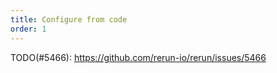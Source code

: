```yaml
---
title: Configure from code
order: 1
---
```


TODO(#5466): <https://github.com/rerun-io/rerun/issues/5466>
